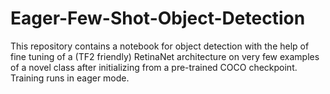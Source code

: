 # Eager-Few-Shot-Object-Detection
This repository contains a notebook for object detection with the help of fine tuning of a (TF2 friendly) RetinaNet architecture on very few examples of a novel class after initializing from a pre-trained COCO checkpoint. Training runs in eager mode.
